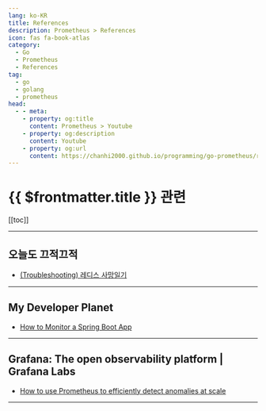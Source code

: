 ```yaml
---
lang: ko-KR
title: References
description: Prometheus > References
icon: fas fa-book-atlas
category:
  - Go
  - Prometheus
  - References
tag: 
  - go
  - golang
  - prometheus
head:
  - - meta:
    - property: og:title
      content: Prometheus > Youtube
    - property: og:description
      content: Youtube
    - property: og:url
      content: https://chanhi2000.github.io/programming/go-prometheus/references.html
---
```


# {{ $frontmatter.title }} 관련

[[toc]]

---

## 오늘도 끄적끄적

- [(Troubleshooting) 레디스 사망일기](https://perfectacle.github.io/2019/05/29/redis-monitoring/index.html)

---

## My Developer Planet

- [How to Monitor a Spring Boot App](https://mydeveloperplanet.com/2021/03/03/how-to-monitor-a-spring-boot-app/)

---

## Grafana: The open observability platform | Grafana Labs

- [How to use Prometheus to efficiently detect anomalies at scale](https://grafana.com/blog/2024/10/03/how-to-use-prometheus-to-efficiently-detect-anomalies-at-scale/)

<!-- END: grafana.com -->

---

<TagLinks />